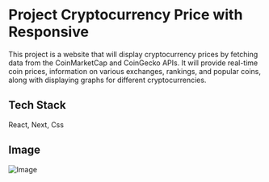 
# Project Cryptocurrency Price with Responsive

This project is a website that will display cryptocurrency prices by fetching data from the CoinMarketCap and CoinGecko APIs. It will provide real-time coin prices, information on various exchanges, rankings, and popular coins, along with displaying graphs for different cryptocurrencies.


## Tech Stack

React, Next, Css




## Image

![Image](https://i.postimg.cc/MG6hCQ1m/crypto.png)


